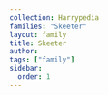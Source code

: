 ```yaml
---
collection: Harrypedia
families: "Skeeter"
layout: family
title: Skeeter
author:
tags: ["family"]
sidebar:
  order: 1
---
```

